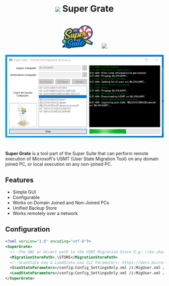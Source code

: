 <h1 align="center">
  <img height="25" src="https://raw.githubusercontent.com/belowaverage-org/SuperGrate/master/SuperGrate/Images/supergrate.ico">
  Super Grate
</h1>
<p align="center">
  <br>
  <img height="74" src="https://raw.githubusercontent.com/krisdb2009/documentation/master/images/supersweet.png">
  &nbsp;&nbsp;&nbsp;&nbsp;&nbsp;
  <img height="80" src="https://raw.githubusercontent.com/belowaverage-org/SuperGrate/master/SuperGrate/Images/supergrate.ico">
  <br><br>
  <img src="https://raw.githubusercontent.com/krisdb2009/documentation/master/images/supergrate.png">
  <h1></h1>
  <p>
    <b>Super Grate</b> is a tool part of the Super Suite that can perform remote execution of Microsoft's USMT (User State Migration Tool) on any domain joined PC, or local execution on any non-joined PC.
  </p>
  <h2>Features</h2>
  <ul>
    <li>Simple GUI</li>
    <li>Configurable</li>
    <li>Works on Domain Joined and Non-Joined PCs</li>
    <li>Unified Backup Store</li>
    <li>Works remotely over a network</li>
  </ul>
  <h2>Configuration</h2>

```xml
<?xml version="1.0" encoding="utf-8"?>
<SuperGrate>
  <!--The UNC or Direct path to the USMT Migration Store E.g: \\ba-share\s$ or .\STORE.-->
  <MigrationStorePath>.\STORE</MigrationStorePath>
  <!--ScanState.exe & LoadState.exe CLI Parameters: https://docs.microsoft.com/en-us/windows/deployment/usmt/usmt-command-line-syntax -->
  <ScanStateParameters>/config:Config_SettingsOnly.xml /i:MigUser.xml /r:3 /o</ScanStateParameters>
  <LoadStateParameters>/config:Config_SettingsOnly.xml /i:MigUser.xml /r:3</LoadStateParameters>
</SuperGrate>
```
